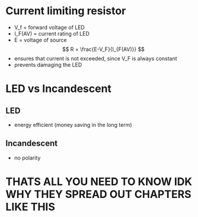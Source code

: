 # Current limiting resistor

- V_f = forward voltage of LED
- I_F(AV) = current rating of LED
- E = voltage of source
$$ R = \frac{E-V_F}{I_{F(AV)}} $$
- ensures that current is not exceeded, since V_F is always constant
- prevents damaging the LED

# LED vs Incandescent

## LED

- energy efficient (money saving in the long term)

## Incandescent

- no polarity

# THATS ALL YOU NEED TO KNOW IDK WHY THEY SPREAD OUT CHAPTERS LIKE THIS
